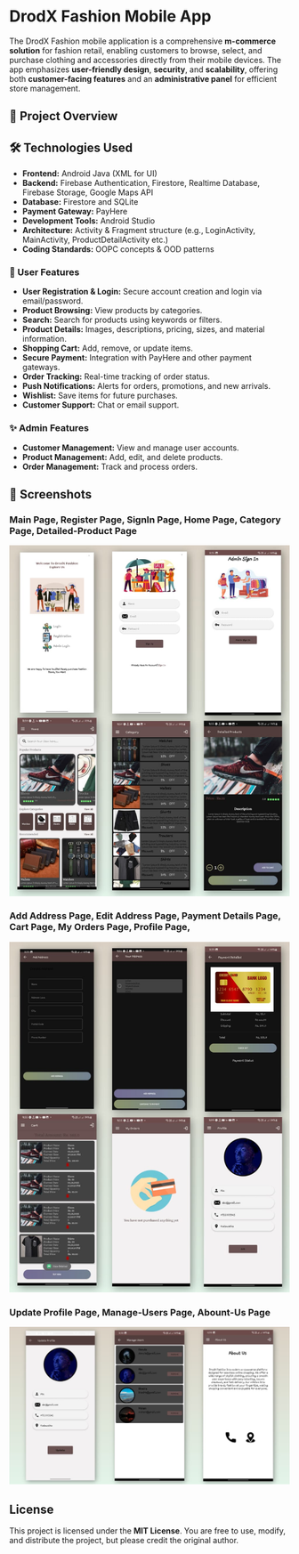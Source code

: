 # DrodX Fashion Mobile App

The DrodX Fashion mobile application is a comprehensive **m-commerce solution** for fashion retail, enabling customers to browse, select, and purchase clothing and accessories directly from their mobile devices. The app emphasizes **user-friendly design**, **security**, and **scalability**, offering both **customer-facing features** and an **administrative panel** for efficient store management.


## 🚀 Project Overview


## 🛠️ Technologies Used

* **Frontend:** Android Java (XML for UI)
* **Backend:** Firebase Authentication, Firestore, Realtime Database, Firebase Storage, Google Maps API
* **Database:** Firestore and SQLite
* **Payment Gateway:** PayHere
* **Development Tools:** Android Studio
* **Architecture:** Activity & Fragment structure (e.g., LoginActivity, MainActivity, ProductDetailActivity etc.)
* **Coding Standards:** OOPC concepts & OOD patterns




### 🧩 User Features

* **User Registration & Login:** Secure account creation and login via email/password.
* **Product Browsing:** View products by categories.
* **Search:** Search for products using keywords or filters.
* **Product Details:** Images, descriptions, pricing, sizes, and material information.
* **Shopping Cart:** Add, remove, or update items.
* **Secure Payment:** Integration with PayHere and other payment gateways.
* **Order Tracking:** Real-time tracking of order status.
* **Push Notifications:** Alerts for orders, promotions, and new arrivals.
* **Wishlist:** Save items for future purchases.
* **Customer Support:** Chat or email support.

### ✨ Admin Features

* **Customer Management:** View and manage user accounts.
* **Product Management:** Add, edit, and delete products.
* **Order Management:** Track and process orders.
 

## 📸 Screenshots

### Main Page, Register Page, SignIn Page, Home Page, Category Page, Detailed-Product Page
![Page 1](screenshots/image1.jpg)

### Add Address Page, Edit Address Page, Payment Details Page, Cart Page, My Orders Page, Profile Page,
![Page 2](screenshots/image2.jpg)

### Update Profile Page, Manage-Users Page, Abount-Us Page
![Page 3](screenshots/image3.jpg)



## License

This project is licensed under the **MIT License**. You are free to use, modify, and distribute the project, but please credit the original author.
